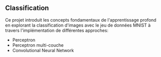 
## Classification

Ce projet introduit les concepts fondamentaux de l'apprentissage profond en explorant la classification d'images avec le jeu de données MNIST à travers l'implémentation de différentes approches:
- Perceptron 
- Perceptron multi-couche
- Convolutional Neural Network
